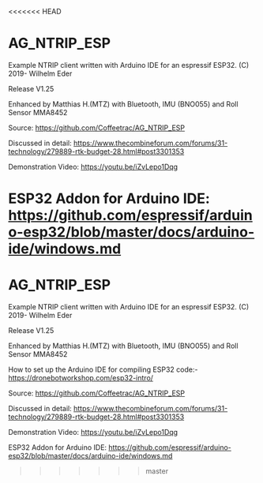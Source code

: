 <<<<<<< HEAD
# AG_NTRIP_ESP

Example NTRIP client written with Arduino IDE for 
an espressif ESP32. (C) 2019- Wilhelm Eder

Release V1.25

Enhanced by Matthias H.(MTZ) with Bluetooth, IMU  (BNO055) and Roll Sensor MMA8452

Source: https://github.com/Coffeetrac/AG_NTRIP_ESP

Discussed in detail: https://www.thecombineforum.com/forums/31-technology/279889-rtk-budget-28.html#post3301353

Demonstration Video: https://youtu.be/iZvLepo1Dqg

ESP32 Addon for Arduino IDE: https://github.com/espressif/arduino-esp32/blob/master/docs/arduino-ide/windows.md
=======
# AG_NTRIP_ESP

Example NTRIP client written with Arduino IDE for 
an espressif ESP32. (C) 2019- Wilhelm Eder

Release V1.25

Enhanced by Matthias H.(MTZ) with Bluetooth, IMU  (BNO055) and Roll Sensor MMA8452

How to set up the Arduino IDE for compiling ESP32 code:- https://dronebotworkshop.com/esp32-intro/

Source: https://github.com/Coffeetrac/AG_NTRIP_ESP

Discussed in detail: https://www.thecombineforum.com/forums/31-technology/279889-rtk-budget-28.html#post3301353

Demonstration Video: https://youtu.be/iZvLepo1Dqg

ESP32 Addon for Arduino IDE: https://github.com/espressif/arduino-esp32/blob/master/docs/arduino-ide/windows.md
>>>>>>> master

